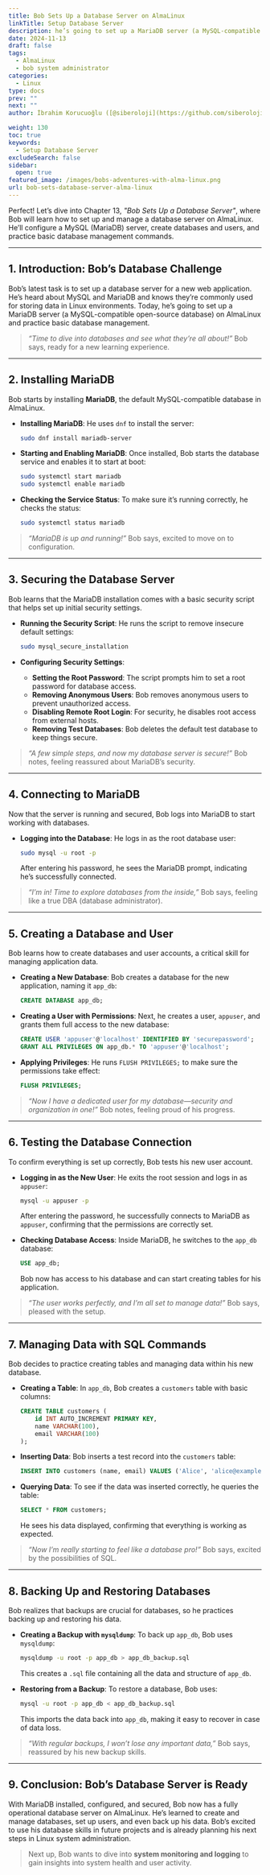 ```yaml
---
title: Bob Sets Up a Database Server on AlmaLinux
linkTitle: Setup Database Server
description: he’s going to set up a MariaDB server (a MySQL-compatible open-source database) on AlmaLinux and practice basic database management.
date: 2024-11-13
draft: false
tags:
  - AlmaLinux
  - bob system administrator
categories:
  - Linux
type: docs
prev: ""
next: ""
author: İbrahim Korucuoğlu ([@siberoloji](https://github.com/siberoloji))

weight: 130
toc: true
keywords:
  - Setup Database Server
excludeSearch: false
sidebar:
  open: true
featured_image: /images/bobs-adventures-with-alma-linux.png
url: bob-sets-database-server-alma-linux
---
```

Perfect! Let’s dive into Chapter 13, *"Bob Sets Up a Database Server"*, where Bob will learn how to set up and manage a database server on AlmaLinux. He’ll configure a MySQL (MariaDB) server, create databases and users, and practice basic database management commands.

---

## **1. Introduction: Bob’s Database Challenge**

Bob’s latest task is to set up a database server for a new web application. He’s heard about MySQL and MariaDB and knows they’re commonly used for storing data in Linux environments. Today, he’s going to set up a MariaDB server (a MySQL-compatible open-source database) on AlmaLinux and practice basic database management.

> *“Time to dive into databases and see what they’re all about!”* Bob says, ready for a new learning experience.

---

## **2. Installing MariaDB**

Bob starts by installing **MariaDB**, the default MySQL-compatible database in AlmaLinux.

- **Installing MariaDB**: He uses `dnf` to install the server:

  ```bash
  sudo dnf install mariadb-server
  ```

- **Starting and Enabling MariaDB**: Once installed, Bob starts the database service and enables it to start at boot:

  ```bash
  sudo systemctl start mariadb
  sudo systemctl enable mariadb
  ```

- **Checking the Service Status**: To make sure it’s running correctly, he checks the status:

  ```bash
  sudo systemctl status mariadb
  ```

> *“MariaDB is up and running!”* Bob says, excited to move on to configuration.

---

## **3. Securing the Database Server**

Bob learns that the MariaDB installation comes with a basic security script that helps set up initial security settings.

- **Running the Security Script**: He runs the script to remove insecure default settings:

  ```bash
  sudo mysql_secure_installation
  ```

- **Configuring Security Settings**:
  - **Setting the Root Password**: The script prompts him to set a root password for database access.
  - **Removing Anonymous Users**: Bob removes anonymous users to prevent unauthorized access.
  - **Disabling Remote Root Login**: For security, he disables root access from external hosts.
  - **Removing Test Databases**: Bob deletes the default test database to keep things secure.

> *“A few simple steps, and now my database server is secure!”* Bob notes, feeling reassured about MariaDB’s security.

---

## **4. Connecting to MariaDB**

Now that the server is running and secured, Bob logs into MariaDB to start working with databases.

- **Logging into the Database**: He logs in as the root database user:

  ```bash
  sudo mysql -u root -p
  ```

  After entering his password, he sees the MariaDB prompt, indicating he’s successfully connected.

> *“I’m in! Time to explore databases from the inside,”* Bob says, feeling like a true DBA (database administrator).

---

## **5. Creating a Database and User**

Bob learns how to create databases and user accounts, a critical skill for managing application data.

- **Creating a New Database**: Bob creates a database for the new application, naming it `app_db`:

  ```sql
  CREATE DATABASE app_db;
  ```

- **Creating a User with Permissions**: Next, he creates a user, `appuser`, and grants them full access to the new database:

  ```sql
  CREATE USER 'appuser'@'localhost' IDENTIFIED BY 'securepassword';
  GRANT ALL PRIVILEGES ON app_db.* TO 'appuser'@'localhost';
  ```

- **Applying Privileges**: He runs `FLUSH PRIVILEGES;` to make sure the permissions take effect:

  ```sql
  FLUSH PRIVILEGES;
  ```

> *“Now I have a dedicated user for my database—security and organization in one!”* Bob notes, feeling proud of his progress.

---

## **6. Testing the Database Connection**

To confirm everything is set up correctly, Bob tests his new user account.

- **Logging in as the New User**: He exits the root session and logs in as `appuser`:

  ```bash
  mysql -u appuser -p
  ```

  After entering the password, he successfully connects to MariaDB as `appuser`, confirming that the permissions are correctly set.

- **Checking Database Access**: Inside MariaDB, he switches to the `app_db` database:

  ```sql
  USE app_db;
  ```

  Bob now has access to his database and can start creating tables for his application.

> *“The user works perfectly, and I’m all set to manage data!”* Bob says, pleased with the setup.

---

## **7. Managing Data with SQL Commands**

Bob decides to practice creating tables and managing data within his new database.

- **Creating a Table**: In `app_db`, Bob creates a `customers` table with basic columns:

  ```sql
  CREATE TABLE customers (
      id INT AUTO_INCREMENT PRIMARY KEY,
      name VARCHAR(100),
      email VARCHAR(100)
  );
  ```

- **Inserting Data**: Bob inserts a test record into the `customers` table:

  ```sql
  INSERT INTO customers (name, email) VALUES ('Alice', 'alice@example.com');
  ```

- **Querying Data**: To see if the data was inserted correctly, he queries the table:

  ```sql
  SELECT * FROM customers;
  ```

  He sees his data displayed, confirming that everything is working as expected.

> *“Now I’m really starting to feel like a database pro!”* Bob says, excited by the possibilities of SQL.

---

## **8. Backing Up and Restoring Databases**

Bob realizes that backups are crucial for databases, so he practices backing up and restoring his data.

- **Creating a Backup with `mysqldump`**: To back up `app_db`, Bob uses `mysqldump`:

  ```bash
  mysqldump -u root -p app_db > app_db_backup.sql
  ```

  This creates a `.sql` file containing all the data and structure of `app_db`.

- **Restoring from a Backup**: To restore a database, Bob uses:

  ```bash
  mysql -u root -p app_db < app_db_backup.sql
  ```

  This imports the data back into `app_db`, making it easy to recover in case of data loss.

> *“With regular backups, I won’t lose any important data,”* Bob says, reassured by his new backup skills.

---

## **9. Conclusion: Bob’s Database Server is Ready**

With MariaDB installed, configured, and secured, Bob now has a fully operational database server on AlmaLinux. He’s learned to create and manage databases, set up users, and even back up his data. Bob’s excited to use his database skills in future projects and is already planning his next steps in Linux system administration.

> Next up, Bob wants to dive into **system monitoring and logging** to gain insights into system health and user activity.
